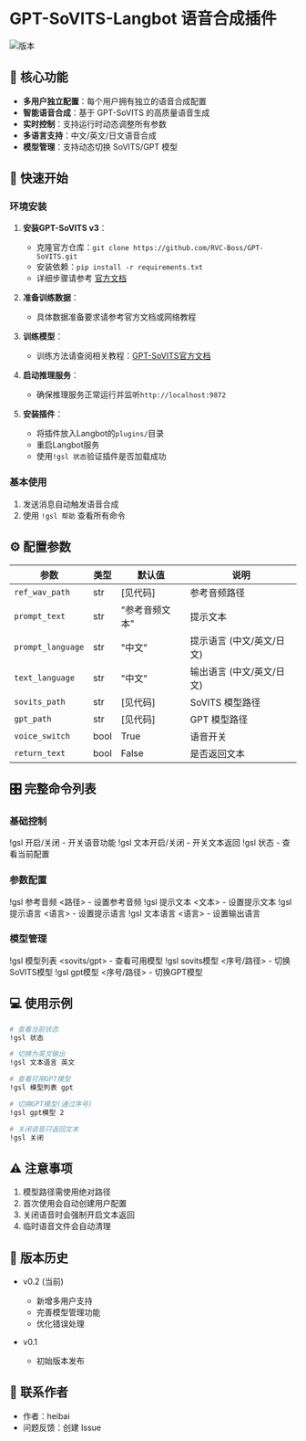 # GPT-SoVITS-Langbot 语音合成插件

![版本](https://img.shields.io/badge/版本-0.2-blue)

## 📌 核心功能

- **多用户独立配置**：每个用户拥有独立的语音合成配置
- **智能语音合成**：基于 GPT-SoVITS 的高质量语音生成
- **实时控制**：支持运行时动态调整所有参数
- **多语言支持**：中文/英文/日文语音合成
- **模型管理**：支持动态切换 SoVITS/GPT 模型

## 🚀 快速开始
### 环境安装
1. **安装GPT-SoVITS v3**：
   - 克隆官方仓库：`git clone https://github.com/RVC-Boss/GPT-SoVITS.git`
   - 安装依赖：`pip install -r requirements.txt`
   - 详细步骤请参考 [官方文档](https://github.com/RVC-Boss/GPT-SoVITS)

2. **准备训练数据**：
   - 具体数据准备要求请参考官方文档或网络教程

3. **训练模型**：
   - 训练方法请查阅相关教程：[GPT-SoVITS官方文档](https://github.com/RVC-Boss/GPT-SoVITS)

4. **启动推理服务**：
   - 确保推理服务正常运行并监听`http://localhost:9872`

5. **安装插件**：
   - 将插件放入Langbot的`plugins/`目录
   - 重启Langbot服务
   - 使用`!gsl 状态`验证插件是否加载成功

### 基本使用
1. 发送消息自动触发语音合成
2. 使用 `!gsl 帮助` 查看所有命令

## ⚙️ 配置参数

| 参数 | 类型 | 默认值 | 说明 |
|------|------|--------|------|
| `ref_wav_path` | str | [见代码] | 参考音频路径 |
| `prompt_text` | str | "参考音频文本" | 提示文本 |
| `prompt_language` | str | "中文" | 提示语言 (中文/英文/日文) |
| `text_language` | str | "中文" | 输出语言 (中文/英文/日文) |
| `sovits_path` | str | [见代码] | SoVITS 模型路径 |
| `gpt_path` | str | [见代码] | GPT 模型路径 |
| `voice_switch` | bool | True | 语音开关 |
| `return_text` | bool | False | 是否返回文本 |

## 🎛️ 完整命令列表

### 基础控制
!gsl 开启/关闭 - 开关语音功能
!gsl 文本开启/关闭 - 开关文本返回
!gsl 状态 - 查看当前配置
### 参数配置
!gsl 参考音频 <路径> - 设置参考音频
!gsl 提示文本 <文本> - 设置提示文本
!gsl 提示语言 <语言> - 设置提示语言
!gsl 文本语言 <语言> - 设置输出语言
### 模型管理
!gsl 模型列表 <sovits/gpt> - 查看可用模型
!gsl sovits模型 <序号/路径> - 切换SoVITS模型
!gsl gpt模型 <序号/路径> - 切换GPT模型

## 💻 使用示例

```bash
# 查看当前状态
!gsl 状态

# 切换为英文输出
!gsl 文本语言 英文

# 查看可用GPT模型
!gsl 模型列表 gpt

# 切换GPT模型(通过序号)
!gsl gpt模型 2

# 关闭语音只返回文本
!gsl 关闭
```

## ⚠️ 注意事项

1. 模型路径需使用绝对路径
2. 首次使用会自动创建用户配置
3. 关闭语音时会强制开启文本返回
4. 临时语音文件会自动清理

## 📜 版本历史

- v0.2 (当前)
  - 新增多用户支持
  - 完善模型管理功能
  - 优化错误处理

- v0.1
  - 初始版本发布

## 📧 联系作者

- 作者：heibai
- 问题反馈：创建 Issue